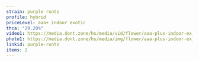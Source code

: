 ```yaml
---
strain: purple runtz
profile: hybrid
priceLevel: aaa+ indoor exotic
thca: "29.20%"
video1: https://media.dont.zone/hs/media/vid/flower/aaa-plus-indoor-ex_hybrid_purple-runtz-hybrid.webm
photo1: https://media.dont.zone/hs/media/img/flower/aaa-plus-indoor-ex_hybrid_purple-runtz.jpeg
linkid: purple-runtz
items: 2
---
```


